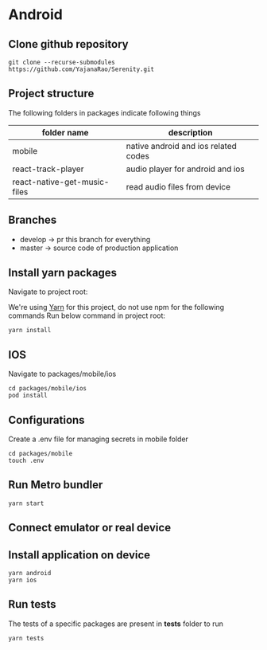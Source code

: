 # Android

## Clone github repository

```shell
git clone --recurse-submodules https://github.com/YajanaRao/Serenity.git
```
## Project structure

The following folders in packages indicate following things

| folder name | description |
| ------ | ------------ |
| mobile | native android and ios related codes |
| react-track-player | audio player for android and ios |
| react-native-get-music-files | read audio files from device |

## Branches

- develop -> pr this branch for everything
- master -> source code of production application 

## Install yarn packages 

Navigate to project root:

We're using [Yarn](https://yarnpkg.com) for this project, do not use npm for the following commands
Run below command in project root:

```shell
yarn install
```

## IOS

Navigate to packages/mobile/ios

```shell
cd packages/mobile/ios
pod install
```

## Configurations

Create a .env file for managing secrets in mobile folder
```shell
cd packages/mobile
touch .env
```

## Run Metro bundler

```shell
yarn start
```

## Connect emulator or real device

## Install application on device

```shell
yarn android
yarn ios
```
## Run tests

The tests of a specific packages are present in __tests__ folder to run

```shell
yarn tests
```

